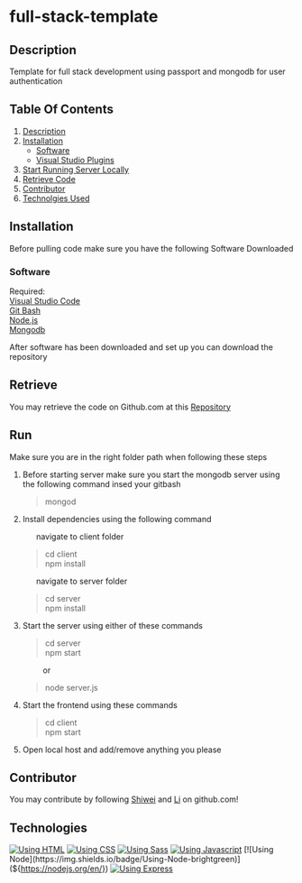 # full-stack-template

## Description

Template for full stack development using passport and mongodb for user authentication

## Table Of Contents

1. [Description](##Description)
2. [Installation](##Installation)
   - [Software](###Software)
   - [Visual Studio Plugins](###Plugins)
3. [Start Running Server Locally](##Run)
4. [Retrieve Code](##Retrieve)
5. [Contributor](##Contributor)
6. [Technolgies Used](##Technologies)

## Installation

Before pulling code make sure you have the following Software Downloaded

### Software

Required: <br />
[Visual Studio Code](https://visualstudio.microsoft.com/)<br />
[Git Bash](https://gitforwindows.org/)<br />
[Node.js](https://nodejs.org/en/)<br />
[Mongodb](https://www.mongodb.com/try/download/community)<br />

After software has been downloaded and set up you can download the repository

## Retrieve

You may retrieve the code on Github.com at this [Repository](https://github.com/LIASY032/TestAndTag)

## Run

Make sure you are in the right folder path when following these steps

1. Before starting server make sure you start the mongodb server using the following command insed your gitbash

   > mongod

2. Install dependencies using the following command

   &nbsp; &nbsp; &nbsp; navigate to client folder

   > cd client<br />
   > npm install<br />

   &nbsp; &nbsp; &nbsp; navigate to server folder

   > cd server<br />
   > npm install<br />

3. Start the server using either of these commands

   > cd server<br />
   > npm start<br />

   &nbsp; &nbsp; &nbsp; &nbsp; &nbsp;or

   > node server.js

4. Start the frontend using these commands

   > cd client<br />
   > npm start

5. Open local host and add/remove anything you please

## Contributor

You may contribute by following [Shiwei](https://github.com/LIASY032) and [Li](https://github.com/Li-Ke-001) on github.com!

## Technologies

[![Using HTML](https://img.shields.io/badge/Using-HTML-orange)](https://www.w3schools.com/html/)
[![Using CSS](https://img.shields.io/badge/Using-CSS-blue)](https://www.w3schools.com/css/)
[![Using Sass](https://img.shields.io/badge/Using-Sass-pink)](https://www.w3schools.com/css/)
[![Using Javascript](https://img.shields.io/badge/Using-Javascript-yellow)](${https://www.javascript.com/})
[![Using Node](https://img.shields.io/badge/Using-Node-brightgreen)](${https://nodejs.org/en/})
[![Using Express](https://img.shields.io/badge/Using-Express-lightgreen)](${https://nodejs.org/en/})
